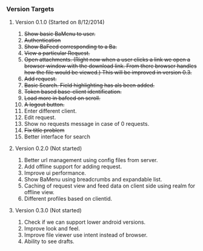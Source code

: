 ### Version Targets

1. Version 0.1.0 (Started on 8/12/2014)
    
    1. ~~Show basic BaMenu to user.~~
    2. ~~Authentication~~
    3. ~~Show BaFeed corresponding to a Ba.~~
    4. ~~View a particular Request.~~
    5. ~~Open attachments. (Right now when a user clicks a link we open a browser window with the download link. From there browser handles how the file would be viewed.) This will be improved in version 0.3.~~
    6. ~~Add request.~~
    7. ~~Basic Search. Field highlighting has als been added.~~
    8. ~~Token based base-client identification.~~
    9. ~~Load more in bafeed on scroll.~~
    10. ~~A logout button.~~
    11. Enter different client.
    12. Edit request.
    13. Show no requests message in case of 0 requests.
    14. ~~Fix title problem~~
    15. Better interface for search

2. Version 0.2.0 (Not started)

    1. Better url management using config files from server.
    2. Add offline support for adding request.
    3. Improve ui performance.
    4. Show BaMenu using breadcrumbs and expandable list.
    5. Caching of request view and feed data on client side using realm for offline view.
    6. Different profiles based on clientid.

3. Version 0.3.0 (Not started)

    1. Check if we can support lower android versions.
    2. Improve look and feel. 
    3. Improve file viewer use intent instead of browser.
    4. Ability to see drafts.

